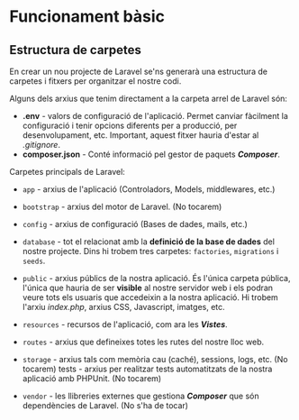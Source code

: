 <!-- notoc -->

# Funcionament bàsic

## Estructura de carpetes

En crear un nou projecte de Laravel se'ns generarà una estructura de carpetes i fitxers per
organitzar el nostre codi.

Alguns dels arxius que tenim directament a la carpeta arrel de Laravel són:
* **.env** - valors de configuració de l'aplicació. Permet canviar fàcilment la configuració i
tenir opcions diferents per a producció, per desenvolupament, etc. Important, aquest fitxer hauria d'estar al _.gitignore_.
* **composer.json** - Conté informació pel gestor de paquets **_Composer_**.

Carpetes principals de Laravel:

* `app` - arxius de l'aplicació (Controladors, Models, middlewares, etc.)

* `bootstrap` - arxius del motor de Laravel. (No tocarem)

* `config` - arxius de configuració (Bases de dades, mails, etc.)

* `database` - tot el relacionat amb la **definició de la base de dades** del nostre projecte.
  Dins hi trobem tres carpetes: `factories`, `migrations` i `seeds`.

* `public` - arxius públics de la nostra aplicació. 
  És l'única carpeta pública, l'única que hauria de ser **visible** al nostre servidor web i els podran veure tots els usuaris que accedeixin a la nostra aplicació. 
  Hi trobem l'arxiu _index.php_, arxius CSS, Javascript, imatges, etc.

* `resources` - recursos de l'aplicació, com ara les **_Vistes_**.

* `routes` - arxius que defineixes totes les rutes del nostre lloc web.

* `storage` - arxius tals com memòria cau (caché), sessions, logs, etc. (No tocarem) tests - arxius per realitzar tests automatitzats de la nostra aplicació amb PHPUnit. (No tocarem)

* `vendor` - les llibreries externes que gestiona **_Composer_** que són dependències de Laravel. (No s'ha de tocar)